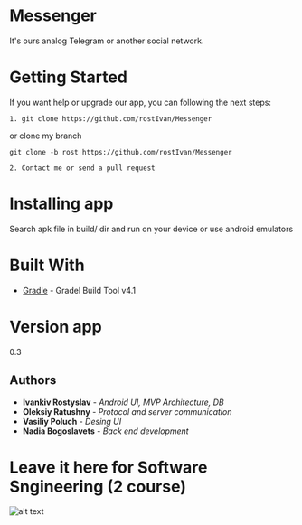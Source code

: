 # Messenger
It's ours analog Telegram or another social network.

# Getting Started

If you want help or upgrade our app, you can following the next steps:

```
1. git clone https://github.com/rostIvan/Messenger   

```
or clone my branch

```
git clone -b rost https://github.com/rostIvan/Messenger 
```

```
2. Contact me or send a pull request 
```

# Installing app

Search apk file in build/ dir and run on your device or use android emulators 

# Built With

* [Gradle](https://gradle.org/install/) - Gradel Build Tool v4.1

# Version app

0.3

## Authors
* **Ivankiv Rostyslav** - *Android UI, MVP Architecture, DB*
* **Oleksiy Ratushny** - *Protocol and server communication*
* **Vasiliy Poluch** - *Desing UI*
* **Nadia Bogoslavets** - *Back end development*


# Leave it here for Software Sngineering (2 course)
![alt text](https://hikaruzone.files.wordpress.com/2015/10/in-case-of-fire-1-git-commit-2-git-push-3-leave-building2.png?w=800&h=559)
